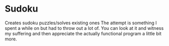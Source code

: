 # Sudoku
Creates sudoku puzzles/solves existing ones
The attempt is something I spent a while on but had to throw out a lot of. You can look at it and witness my suffering and then appreciate the
actually functional program a little bit more.
